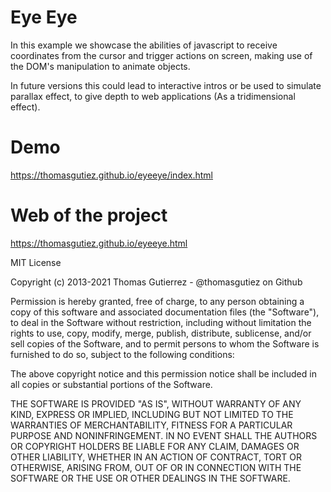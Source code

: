 # Eye Eye
In this example we showcase the abilities of javascript to receive coordinates from the cursor and trigger actions on screen, making use of the DOM's manipulation to animate objects.

In future versions this could lead to interactive intros or be used to simulate parallax effect, to give depth to web applications (As a tridimensional effect).

# Demo
https://thomasgutiez.github.io/eyeeye/index.html

# Web of the project
https://thomasgutiez.github.io/eyeeye.html


MIT License

Copyright (c) 2013-2021 Thomas Gutierrez - @thomasgutiez on Github

Permission is hereby granted, free of charge, to any person obtaining a copy
of this software and associated documentation files (the "Software"), to deal
in the Software without restriction, including without limitation the rights
to use, copy, modify, merge, publish, distribute, sublicense, and/or sell
copies of the Software, and to permit persons to whom the Software is
furnished to do so, subject to the following conditions:

The above copyright notice and this permission notice shall be included in all
copies or substantial portions of the Software.

THE SOFTWARE IS PROVIDED "AS IS", WITHOUT WARRANTY OF ANY KIND, EXPRESS OR
IMPLIED, INCLUDING BUT NOT LIMITED TO THE WARRANTIES OF MERCHANTABILITY,
FITNESS FOR A PARTICULAR PURPOSE AND NONINFRINGEMENT. IN NO EVENT SHALL THE
AUTHORS OR COPYRIGHT HOLDERS BE LIABLE FOR ANY CLAIM, DAMAGES OR OTHER
LIABILITY, WHETHER IN AN ACTION OF CONTRACT, TORT OR OTHERWISE, ARISING FROM,
OUT OF OR IN CONNECTION WITH THE SOFTWARE OR THE USE OR OTHER DEALINGS IN THE
SOFTWARE.
